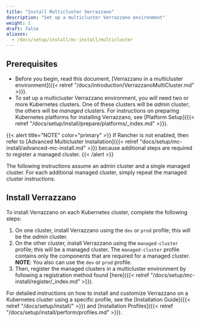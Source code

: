 ```yaml
---
title: "Install Multicluster Verrazzano"
description: "Set up a multicluster Verrazzano environment"
weight: 1
draft: false
aliases:
  - /docs/setup/install/mc-install/multicluster
---
```


## Prerequisites

- Before you begin, read this document, [Verrazzano in a multicluster environment]({{< relref "/docs/introduction/VerrazzanoMultiCluster.md" >}}).
- To set up a multicluster Verrazzano environment, you will need two or more Kubernetes clusters. One of these clusters
will be *admin* cluster; the others will be *managed* clusters. For instructions on preparing Kubernetes platforms for installing Verrazzano, see [Platform Setup]({{< relref "/docs/setup/install/prepare/platforms/_index.md" >}}).

{{< alert title="NOTE" color="primary" >}}
If Rancher is not enabled, then refer to [Advanced Multicluster Installation]({{< relref "docs/setup/mc-install/advanced-mc-install.md" >}})
because additional steps are required to register a managed cluster.
{{< /alert >}}

The following instructions assume an admin cluster and a single managed cluster. For each additional managed
cluster, simply repeat the managed cluster instructions.

## Install Verrazzano

To install Verrazzano on each Kubernetes cluster, complete the following steps:

1. On one cluster, install Verrazzano using the `dev` or `prod` profile; this will be the *admin* cluster.
2. On the other cluster, install Verrazzano using the `managed-cluster` profile; this will be a managed cluster. The `managed-cluster` profile contains only the components that are required for a managed cluster.
<br>**NOTE**: You also can use the `dev` or `prod` profile.
3. Then, register the managed clusters in a multicluster environment by following a registration method found [here]({{< relref "/docs/setup/mc-install/register/_index.md" >}}).

For detailed instructions on how to install and customize Verrazzano on a Kubernetes cluster using a specific profile,
see the [Installation Guide]({{< relref "/docs/setup/install/" >}}) and [Installation Profiles]({{< relref "/docs/setup/install/perform/profiles.md" >}}).
